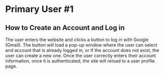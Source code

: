 # Primary User #1
## How to Create an Account and Log in
The user enters the website and clicks a button to log in with Google (Gmail). The button will load a pop-up window where the user can select and account that is already logged in, or if the account does not exist, the user can create a new one. Once the user correctly enters their account information, once it is authenticated, the site will reload to a user profile page.
